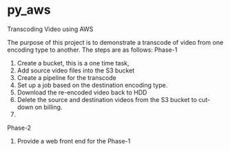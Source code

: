 py_aws
======

Transcoding Video using AWS

The purpose of this project is to demonstrate a transcode of video from one encoding type to another. 
The steps are as follows: 
Phase-1
1. Create a bucket, this is a one time task,
2. Add source video files into the S3 bucket 
3. Create a pipeline for the transcode 
4. Set up a job based on the destination encoding type.
5. Download the re-encoded video back to HDD
6. Delete the source and destination videos from the S3 bucket to cut-down on billing.
7. 


Phase-2
1. Provide a web front end for the Phase-1
